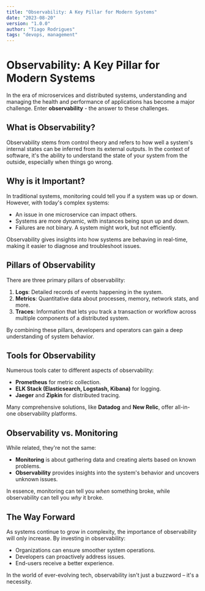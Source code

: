 ```yaml
---
title: "Observability: A Key Pillar for Modern Systems"
date: "2023-08-20"
version: "1.0.0"
author: "Tiago Rodrigues"
tags: "devops, management"
---
```

# Observability: A Key Pillar for Modern Systems

In the era of microservices and distributed systems, understanding and managing the health and performance of applications has become a major challenge. Enter **observability** - the answer to these challenges.

## What is Observability?

Observability stems from control theory and refers to how well a system's internal states can be inferred from its external outputs. In the context of software, it's the ability to understand the state of your system from the outside, especially when things go wrong.

## Why is it Important?

In traditional systems, monitoring could tell you if a system was up or down. However, with today's complex systems:

- An issue in one microservice can impact others.
- Systems are more dynamic, with instances being spun up and down.
- Failures are not binary. A system might work, but not efficiently.

Observability gives insights into how systems are behaving in real-time, making it easier to diagnose and troubleshoot issues.

## Pillars of Observability

There are three primary pillars of observability:

1. **Logs**: Detailed records of events happening in the system.
2. **Metrics**: Quantitative data about processes, memory, network stats, and more.
3. **Traces**: Information that lets you track a transaction or workflow across multiple components of a distributed system.

By combining these pillars, developers and operators can gain a deep understanding of system behavior.

## Tools for Observability

Numerous tools cater to different aspects of observability:

- **Prometheus** for metric collection.
- **ELK Stack (Elasticsearch, Logstash, Kibana)** for logging.
- **Jaeger** and **Zipkin** for distributed tracing.

Many comprehensive solutions, like **Datadog** and **New Relic**, offer all-in-one observability platforms.

## Observability vs. Monitoring

While related, they're not the same:

- **Monitoring** is about gathering data and creating alerts based on known problems.
- **Observability** provides insights into the system's behavior and uncovers unknown issues.

In essence, monitoring can tell you *when* something broke, while observability can tell you *why* it broke.

## The Way Forward

As systems continue to grow in complexity, the importance of observability will only increase. By investing in observability:

- Organizations can ensure smoother system operations.
- Developers can proactively address issues.
- End-users receive a better experience.

In the world of ever-evolving tech, observability isn't just a buzzword – it's a necessity.
